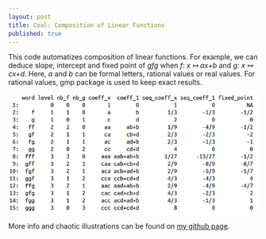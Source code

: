 ```yaml
---
layout: post
title: Coal: Composition of Linear Functions
published: true
---
```


This code automatizes composition of linear functions.
For example, we can deduce slope, intercept and fixed point of *gfg* when
*f: x ↦ ax+b* and 
*g: x ↦ cx+d*.
Here, *a* and *b* can be formal letters, rational values or real values.
For rational values, gmp package is used to keep exact results.

<center><a href="https://github.com/ahstat/coal" target="_blank"><img src="../images/2017-10-11-Coal/df_example.png" alt="example of data frame obtained with the code"/></a></center>

More info and chaotic illustrations can be found on <a href="https://github.com/ahstat/coal">my github page</a>.
